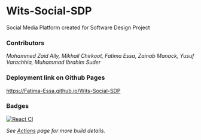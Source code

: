 # Wits-Social-SDP
Social Media Platform created for Software Design Project 

### Contributors
<em>Mohammed Zaid Ally, Mikhail Chirkoot, Fatima Essa, Zainab Manack, Yusuf Varachhia, Muhammad Ibrahim Suder</em>

### Deployment link on Github Pages
https://Fatima-Essa.github.io/Wits-Social-SDP

### Badges
[![React CI](https://github.com/Fatima-Essa/Heroku/actions/workflows/production.yml/badge.svg)](https://github.com/Fatima-Essa/Heroku/actions/workflows/production.yml/badge.svg)

<em> See [Actions](https://github.com/Fatima-Essa/Heroku/actions) page for more build details. </em>
